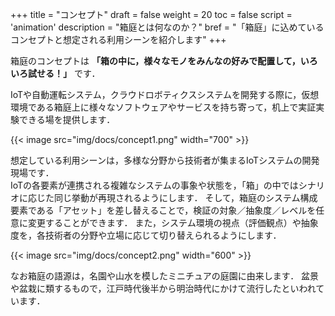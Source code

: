 +++
title = "コンセプト"
draft = false
weight = 20
toc = false
script = 'animation'
description = "箱庭とは何なのか？"
bref = "「箱庭」に込めているコンセプトと想定される利用シーンを紹介します"
+++

箱庭のコンセプトは **「箱の中に，様々なモノをみんなの好みで配置して，いろいろ試せる！」** です．

IoTや自動運転システム，クラウドロボティクスシステムを開発する際に，仮想環境である箱庭上に様々なソフトウェアやサービスを持ち寄って，机上で実証実験できる場を提供します．

{{< image src="img/docs/concept1.png" width="700" >}}

想定している利用シーンは，多様な分野から技術者が集まるIoTシステムの開発現場です．    
IoTの各要素が連携される複雑なシステムの事象や状態を，「箱」の中ではシナリオに応じた同じ挙動が再現されるようにします．
そして，箱庭のシステム構成要素である「アセット」を差し替えることで，検証の対象／抽象度／レベルを任意に変更することができます．
また，システム環境の視点（評価観点）や抽象度を，各技術者の分野や立場に応じて切り替えられるようにします．

{{< image src="img/docs/concept2.png" width="600" >}}

なお箱庭の語源は，名園や山水を模したミニチュアの庭園に由来します．
盆景や盆栽に類するもので，江戸時代後半から明治時代にかけて流行したといわれています．
